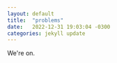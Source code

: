 ```yaml
---
layout: default
title:  "problems"
date:   2022-12-31 19:03:04 -0300
categories: jekyll update
---
```

We're on.

